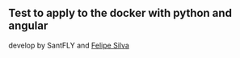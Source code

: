 ## Test to apply to the docker with python and angular


develop by SantFLY and [Felipe Silva](https://github.com/AN3SIL4)
